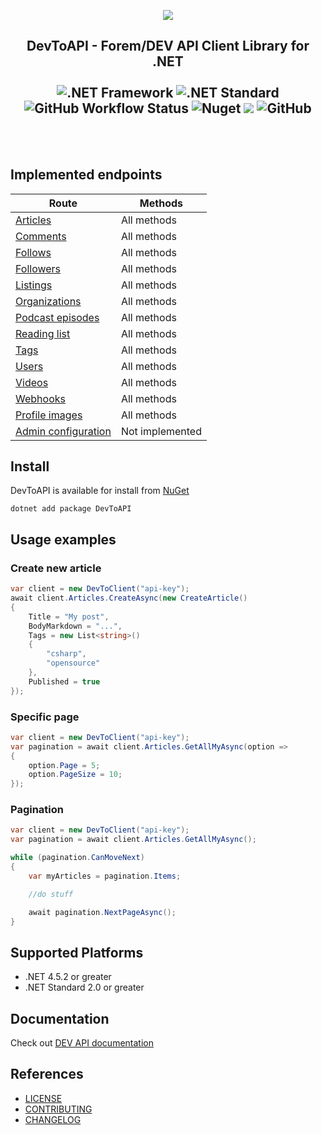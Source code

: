 <p align="center">
<img src="https://emojipedia-us.s3.dualstack.us-west-1.amazonaws.com/thumbs/160/google/274/man-technologist_1f468-200d-1f4bb.png">
</p>

<h2 align="center">
DevToAPI - Forem/DEV API Client Library for .NET
<br/>
<br/>
<img alt=".NET Framework" src="https://img.shields.io/badge/.NET%20Framework-4.5.2%2B-green">
<img alt=".NET Standard" src="https://img.shields.io/badge/.NET%20Standard-2%2B-green">
<img alt="GitHub Workflow Status" src="https://github.com/podobaas/DevToAPI/workflows/DevToAPI CI/badge.svg">
<img alt="Nuget" src="https://img.shields.io/nuget/v/DevToAPI.svg?style=flat&label=nuget">
<a href="https://www.codacy.com/gh/podobaas/DevToAPI/dashboard?utm_source=github.com&amp;utm_medium=referral&amp;utm_content=podobaas/DevToAPI&amp;utm_campaign=Badge_Grade"><img src="https://app.codacy.com/project/badge/Grade/737a41d4c0754f5aabf83e826f0e5310"/></a>
 <img alt="GitHub" src="https://img.shields.io/github/license/podobaas/DevToAPI?style=flat">
</h2>
<br/>
<br/>

## Implemented endpoints

| Route  | Methods |
| ------------- | ------------- |
| [Articles](https://docs.dev.to/api/#tag/articles)  | All methods |
| [Comments](https://docs.dev.to/api/#tag/comments)  | All methods  |
| [Follows](https://docs.dev.to/api/#tag/follows)  | All methods |
| [Followers](https://docs.dev.to/api/#tag/followers)  | All methods  |
| [Listings](https://docs.dev.to/api/#tag/listings)  | All methods  |
| [Organizations](https://docs.dev.to/api/#tag/organizations)  | All methods  |
| [Podcast episodes](https://docs.dev.to/api/#tag/podcast-episodes)  | All methods  |
| [Reading list](https://docs.dev.to/api/#tag/readinglist)  | All methods  |
| [Tags](https://docs.dev.to/api/#tag/tags)  | All methods  |
| [Users](https://docs.dev.to/api/#tag/users)  | All methods |
| [Videos](https://docs.dev.to/api/#tag/videos)  | All methods  |
| [Webhooks](https://docs.dev.to/api/#tag/webhooks)  | All methods  |
| [Profile images](https://docs.dev.to/api/#tag/profile-images)  | All methods  |
| [Admin configuration](https://docs.dev.to/api/#tag/admin-configuration)  |  Not implemented  |

## Install

DevToAPI is available for install from [NuGet](https://www.nuget.org/packages/DevToAPI/)

```
dotnet add package DevToAPI
```

## Usage examples

### Create new article
```csharp
var client = new DevToClient("api-key");
await client.Articles.CreateAsync(new CreateArticle()
{
    Title = "My post",
    BodyMarkdown = "...",
    Tags = new List<string>()
    {
        "csharp",
        "opensource"
    },
    Published = true
});
```

### Specific page
```csharp
var client = new DevToClient("api-key");
var pagination = await client.Articles.GetAllMyAsync(option =>
{
    option.Page = 5;
    option.PageSize = 10;
});
```

### Pagination
```csharp
var client = new DevToClient("api-key");
var pagination = await client.Articles.GetAllMyAsync();

while (pagination.CanMoveNext)
{
    var myArticles = pagination.Items;

    //do stuff

    await pagination.NextPageAsync();
}
```
## Supported Platforms
* .NET 4.5.2 or greater
* .NET Standard 2.0 or greater

## Documentation

Check out [DEV API documentation](https://docs.dev.to/api/)

## References
+ [LICENSE](LICENSE)
+ [CONTRIBUTING](CONTRIBUTING.md)
+ [CHANGELOG](CHANGELOG.MD)
